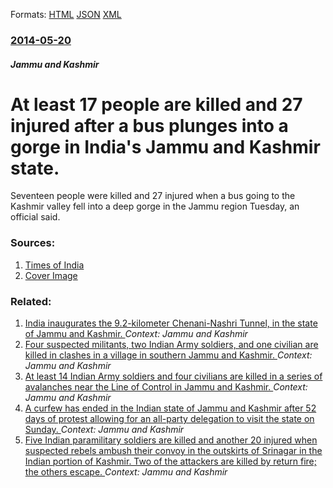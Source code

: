 
Formats: [HTML](/news/2014/05/20/at-least-17-people-are-killed-and-27-injured-after-a-bus-plunges-into-a-gorge-in-india-s-jammu-and-kashmir-state.html)  [JSON](/news/2014/05/20/at-least-17-people-are-killed-and-27-injured-after-a-bus-plunges-into-a-gorge-in-india-s-jammu-and-kashmir-state.json)  [XML](/news/2014/05/20/at-least-17-people-are-killed-and-27-injured-after-a-bus-plunges-into-a-gorge-in-india-s-jammu-and-kashmir-state.xml)  

### [2014-05-20](/news/2014/05/20/index.md)

##### Jammu and Kashmir
# At least 17 people are killed and 27 injured after a bus plunges into a gorge in India's Jammu and Kashmir state. 

Seventeen people were killed and 27 injured when a bus going to the Kashmir valley fell into a deep gorge in the Jammu region Tuesday, an official said.


### Sources:

1. [Times of India](http://timesofindia.indiatimes.com/india/17-killed-27-injured-in-Jammu-Kashmir-road-accident/articleshow/35366278.cms?)
1. [Cover Image](http://timesofindia.indiatimes.com/photo/35371476.cms)

### Related:

1. [India inaugurates the 9.2-kilometer Chenani-Nashri Tunnel, in the state of Jammu and Kashmir. ](/news/2017/04/2/india-inaugurates-the-9-2-kilometer-chenani-nashri-tunnel-in-the-state-of-jammu-and-kashmir.md) _Context: Jammu and Kashmir_
2. [Four suspected militants, two Indian Army soldiers, and one civilian are killed in clashes in a village in southern Jammu and Kashmir. ](/news/2017/02/12/four-suspected-militants-two-indian-army-soldiers-and-one-civilian-are-killed-in-clashes-in-a-village-in-southern-jammu-and-kashmir.md) _Context: Jammu and Kashmir_
3. [At least 14 Indian Army soldiers and four civilians are killed in a series of avalanches near the Line of Control in Jammu and Kashmir. ](/news/2017/01/26/at-least-14-indian-army-soldiers-and-four-civilians-are-killed-in-a-series-of-avalanches-near-the-line-of-control-in-jammu-and-kashmir.md) _Context: Jammu and Kashmir_
4. [A curfew has ended in the Indian state of Jammu and Kashmir after 52 days of protest allowing for an all-party delegation to visit the state on Sunday. ](/news/2016/08/29/a-curfew-has-ended-in-the-indian-state-of-jammu-and-kashmir-after-52-days-of-protest-allowing-for-an-all-party-delegation-to-visit-the-state.md) _Context: Jammu and Kashmir_
5. [Five Indian paramilitary soldiers are killed and another 20 injured when suspected rebels ambush their convoy in the outskirts of Srinagar in the Indian portion of Kashmir. Two of the attackers are killed by return fire; the others escape. ](/news/2016/06/25/five-indian-paramilitary-soldiers-are-killed-and-another-20-injured-when-suspected-rebels-ambush-their-convoy-in-the-outskirts-of-srinagar-i.md) _Context: Jammu and Kashmir_
